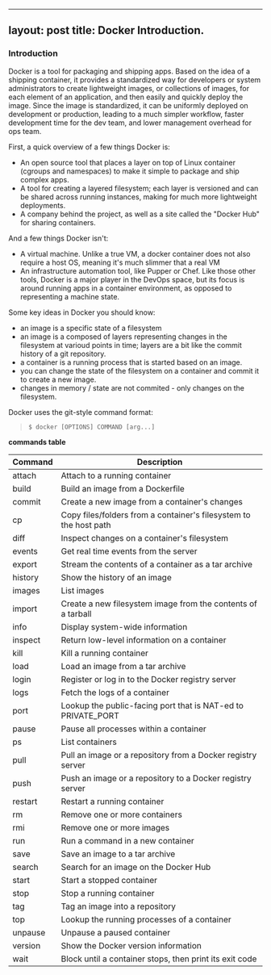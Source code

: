 
---
layout: post
title: Docker Introduction.
---

### Introduction

Docker is a tool for packaging and shipping apps. Based on the idea of a shipping container, it provides a standardized way for developers or system administrators to create
lightweight images, or collections of images, for each element of an application, and then easily and quickly deploy the image. Since the image is standardized, it can be 
uniformly deployed on development or production, leading to a much simpler workflow, faster development time for the dev team, and lower management overhead for ops team.

First, a quick overview of a few things Docker is:
*  An open source tool that places a layer on top of Linux container (cgroups and namespaces) to make it simple to package and ship complex apps.
*  A tool for creating a layered filesystem; each layer is versioned and can be shared across running instances, making for much more lightweight deployments.
*  A company behind the project, as well as a site called the "Docker Hub" for sharing containers.

And a few things Docker isn't:

*  A virtual machine. Unlike a true VM, a docker container does not also require a host OS, meaning it's much slimmer that a real VM
*  An infrastructure automation tool, like Pupper or Chef. Like those other tools, Docker is a major player in the DevOps space, but its focus is around running apps in a container environment, as opposed to representing a machine state.


Some key ideas in Docker you should know:

*  an image is a specific state of a filesystem
*  an image is a composed of layers representing changes in the filesystem at varioud points in time; layers are a bit like the commit history of a git repository.
*  a container is a running process that is started based on an image.
*  you can change the state of the filesystem on a container and commit it to create a new image.
*  changes in memory / state are not commited - only changes on the filesystem.

Docker uses the git-style command format:

> `$ docker [OPTIONS] COMMAND [arg...]`

**commands table**

| Command  |  Description
|----------|-----------------------------------------------------------------------|
| attach   | Attach to a running container
| build    | Build an image from a Dockerfile
| commit   | Create a new image from a container's changes
| cp       | Copy files/folders from a container's filesystem to the host path
| diff     | Inspect changes on a container's filesystem
| events   | Get real time events from the server
| export   | Stream the contents of a container as a tar archive
| history  | Show the history of an image
| images   | List images
| import   | Create a new filesystem image from the contents of a tarball
| info     | Display system-wide information
| inspect  | Return low-level information on a container
| kill     | Kill a running container
| load     | Load an image from a tar archive
| login    | Register or log in to the Docker registry server
| logs     | Fetch the logs of a container
| port     | Lookup the public-facing port that is NAT-ed to PRIVATE_PORT
| pause    | Pause all processes within a container
| ps       | List containers
| pull     | Pull an image or a repository from a Docker registry server
| push     | Push an image or a repository to a Docker registry server
| restart  | Restart a running container
| rm       | Remove one or more containers
| rmi      | Remove one or more images
| run      | Run a command in a new container
| save     | Save an image to a tar archive
| search   | Search for an image on the Docker Hub
| start    | Start a stopped container
| stop     | Stop a running container
| tag      | Tag an image into a repository
| top      | Lookup the running processes of a container
| unpause  | Unpause a paused container
| version  | Show the Docker version information
| wait     | Block until a container stops, then print its exit code

